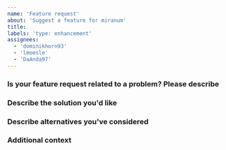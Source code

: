 ```yaml
---
name: 'Feature request'
about: 'Suggest a feature for miranum'
title:
labels: 'type: enhancement'
assignees:
  - 'dominikhorn93'
  - 'lmoesle'
  - 'DaAnda97'
---
```


### Is your feature request related to a problem? Please describe
<!-- A clear and concise description of what the problem is. Ex. I'm always frustrated when [...]-->
<!-- Is there a time frame or deadline for the topic? -->

### Describe the solution you'd like
<!-- A clear and concise description of what you want to happen.-->

### Describe alternatives you've considered
<!-- A clear and concise description of any alternative solutions or features you've considered.-->

### Additional context
<!-- Add any other context or screenshots about the feature request here.-->
